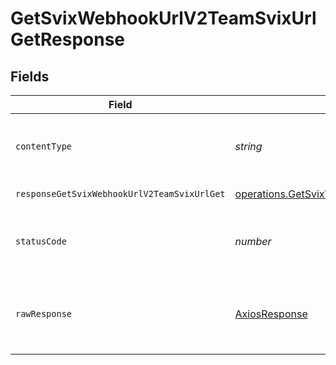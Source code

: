# GetSvixWebhookUrlV2TeamSvixUrlGetResponse


## Fields

| Field                                                                                                                                                                                          | Type                                                                                                                                                                                           | Required                                                                                                                                                                                       | Description                                                                                                                                                                                    |
| ---------------------------------------------------------------------------------------------------------------------------------------------------------------------------------------------- | ---------------------------------------------------------------------------------------------------------------------------------------------------------------------------------------------- | ---------------------------------------------------------------------------------------------------------------------------------------------------------------------------------------------- | ---------------------------------------------------------------------------------------------------------------------------------------------------------------------------------------------- |
| `contentType`                                                                                                                                                                                  | *string*                                                                                                                                                                                       | :heavy_check_mark:                                                                                                                                                                             | HTTP response content type for this operation                                                                                                                                                  |
| `responseGetSvixWebhookUrlV2TeamSvixUrlGet`                                                                                                                                                    | [operations.GetSvixWebhookUrlV2TeamSvixUrlGetResponseGetSvixWebhookUrlV2TeamSvixUrlGet](../../models/operations/getsvixwebhookurlv2teamsvixurlgetresponsegetsvixwebhookurlv2teamsvixurlget.md) | :heavy_minus_sign:                                                                                                                                                                             | Successful Response                                                                                                                                                                            |
| `statusCode`                                                                                                                                                                                   | *number*                                                                                                                                                                                       | :heavy_check_mark:                                                                                                                                                                             | HTTP response status code for this operation                                                                                                                                                   |
| `rawResponse`                                                                                                                                                                                  | [AxiosResponse](https://axios-http.com/docs/res_schema)                                                                                                                                        | :heavy_minus_sign:                                                                                                                                                                             | Raw HTTP response; suitable for custom response parsing                                                                                                                                        |